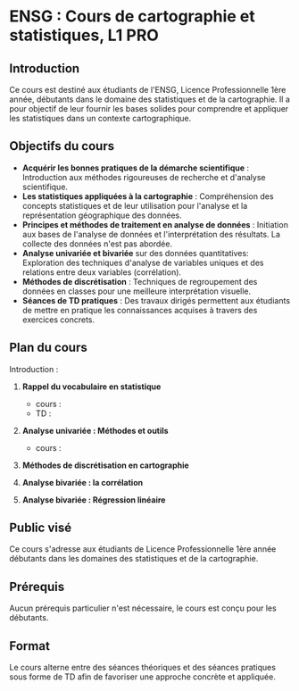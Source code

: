 # ENSG : Cours de cartographie et statistiques, L1 PRO

## Introduction

Ce cours est destiné aux étudiants de l'ENSG, Licence Professionnelle 1ère année, débutants dans le domaine des statistiques et de la cartographie. Il a pour objectif de leur fournir les bases solides pour comprendre et appliquer les statistiques dans un contexte cartographique.

## Objectifs du cours

- **Acquérir les bonnes pratiques de la démarche scientifique** : Introduction aux méthodes rigoureuses de recherche et d'analyse scientifique.
- **Les statistiques appliquées à la cartographie** : Compréhension des concepts statistiques et de leur utilisation pour l'analyse et la représentation géographique des données.
- **Principes et méthodes de traitement en analyse de données** : Initiation aux bases de l'analyse de données et l'interprétation des résultats. La collecte des données n'est pas abordée.
- **Analyse univariée et bivariée** sur des données quantitatives: Exploration des techniques d'analyse de variables uniques et des relations entre deux variables (corrélation).
- **Méthodes de discrétisation** : Techniques de regroupement des données en classes pour une meilleure interprétation visuelle.
- **Séances de TD pratiques** : Des travaux dirigés permettent aux étudiants de mettre en pratique les connaissances acquises à travers des exercices concrets.

## Plan du cours
Introduction : 

1. **Rappel du vocabulaire en statistique**
   - cours : 
   - TD : 

2. **Analyse univariée : Méthodes et outils**
   - cours : 
3. **Méthodes de discrétisation en cartographie**
4. **Analyse bivariée : la corrélation**
5. **Analyse bivariée : Régression linéaire**

## Public visé

Ce cours s'adresse aux étudiants de Licence Professionnelle 1ère année débutants dans les domaines des statistiques et de la cartographie.

## Prérequis

Aucun prérequis particulier n'est nécessaire, le cours est conçu pour les débutants.

## Format

Le cours alterne entre des séances théoriques et des séances pratiques sous forme de TD afin de favoriser une approche concrète et appliquée.



